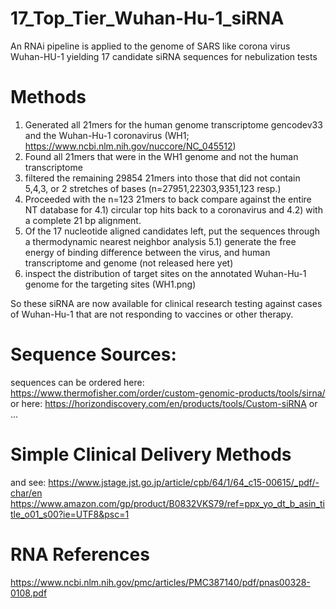 # 17_Top_Tier_Wuhan-Hu-1_siRNA
An RNAi pipeline is applied to the genome of SARS like corona virus Wuhan-HU-1 yielding 17 candidate siRNA sequences for nebulization tests

# Methods
1) Generated all 21mers for the human genome transcriptome gencodev33 and the Wuhan-Hu-1 coronavirus (WH1; https://www.ncbi.nlm.nih.gov/nuccore/NC_045512) 
2) Found all 21mers that were in the WH1 genome and not the human transcriptome
3) filtered the remaining 29854 21mers into those that did not contain 5,4,3, or 2 stretches of bases (n=27951,22303,9351,123 resp.)
4) Proceeded with the n=123 21mers to back compare against the entire NT database for 
4.1) circular top hits back to a coronavirus and 4.2) with a complete 21 bp alignment.
5) Of the 17 nucleotide aligned candidates left, put the sequences through a thermodynamic nearest neighbor analysis 
5.1) generate the free energy of binding difference between the virus, and human transcriptome and genome (not released here yet)
6) inspect the distribution of target sites on the annotated Wuhan-Hu-1 genome for the targeting sites (WH1.png)

So these siRNA are now available for clinical research testing against cases of Wuhan-Hu-1 that are not responding to vaccines or other therapy. 

# Sequence Sources:
sequences can be ordered here:
https://www.thermofisher.com/order/custom-genomic-products/tools/sirna/
or here:
https://horizondiscovery.com/en/products/tools/Custom-siRNA
or ...

# Simple Clinical Delivery Methods 
and see:
https://www.jstage.jst.go.jp/article/cpb/64/1/64_c15-00615/_pdf/-char/en
https://www.amazon.com/gp/product/B0832VKS79/ref=ppx_yo_dt_b_asin_title_o01_s00?ie=UTF8&psc=1

# RNA References
https://www.ncbi.nlm.nih.gov/pmc/articles/PMC387140/pdf/pnas00328-0108.pdf



